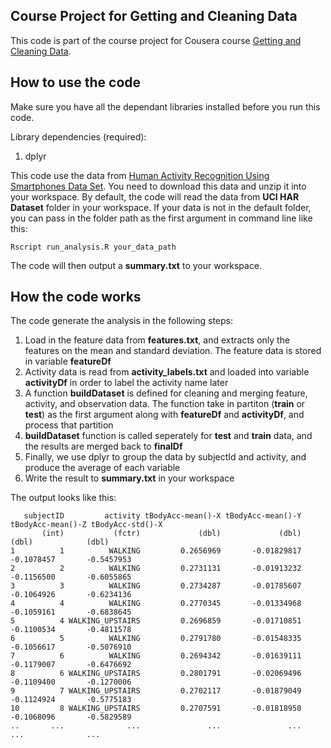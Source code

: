 ## Course Project for Getting and Cleaning Data

This code is part of the course project for Cousera course [Getting and Cleaning Data](https://class.coursera.org/getdata-033/).

## How to use the code

Make sure you have all the dependant libraries installed before you run this code.

Library dependencies (required):

1. dplyr

This code use the data from [Human Activity Recognition Using Smartphones Data Set](https://d396qusza40orc.cloudfront.net/getdata%2Fprojectfiles%2FUCI%20HAR%20Dataset.zip). You need to download this data and unzip it into your workspace. By default, the code will read the data from **UCI HAR Dataset** folder in your workspace. If your data is not in the default folder, you can pass in the folder path as the first argument in command line like this:
```
Rscript run_analysis.R your_data_path
```

The code will then output a **summary.txt** to your workspace.

## How the code works

The code generate the analysis in the following steps:

1. Load in the feature data from **features.txt**, and extracts only the features on the mean and standard deviation. The feature data is stored in variable **featureDf**
2. Activity data is read from **activity_labels.txt** and loaded into variable **activityDf** in order to label the activity name later
3. A function **buildDataset** is defined for cleaning and merging feature, activity, and observation data. The function take in partiton (**train** or **test**) as the first argument along with **featureDf** and **activityDf**, and process that partition
4. **buildDataset** function is called seperately for **test** and **train** data, and the results are merged back to **finalDf**
5. Finally, we use dplyr to group the data by subjectId and activity, and produce the average of each variable
6. Write the result to **summary.txt** in your workspace

The output looks like this:

```
   subjectID         activity tBodyAcc-mean()-X tBodyAcc-mean()-Y tBodyAcc-mean()-Z tBodyAcc-std()-X
       (int)           (fctr)             (dbl)             (dbl)             (dbl)            (dbl)
1          1          WALKING         0.2656969       -0.01829817        -0.1078457       -0.5457953
2          2          WALKING         0.2731131       -0.01913232        -0.1156500       -0.6055865
3          3          WALKING         0.2734287       -0.01785607        -0.1064926       -0.6234136
4          4          WALKING         0.2770345       -0.01334968        -0.1059161       -0.6838645
5          4 WALKING_UPSTAIRS         0.2696859       -0.01710851        -0.1100534       -0.4811578
6          5          WALKING         0.2791780       -0.01548335        -0.1056617       -0.5076910
7          6          WALKING         0.2694342       -0.01639111        -0.1179007       -0.6476692
8          6 WALKING_UPSTAIRS         0.2801791       -0.02069496        -0.1109400       -0.1270006
9          7 WALKING_UPSTAIRS         0.2702117       -0.01879049        -0.1124924       -0.5775183
10         8 WALKING_UPSTAIRS         0.2707591       -0.01818950        -0.1068096       -0.5829589
..       ...              ...               ...               ...               ...              ...
```
